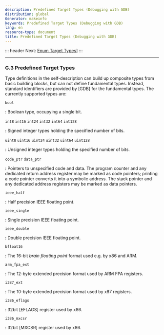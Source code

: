 ```yaml
---
description: Predefined Target Types (Debugging with GDB)
distribution: global
Generator: makeinfo
keywords: Predefined Target Types (Debugging with GDB)
lang: en
resource-type: document
title: Predefined Target Types (Debugging with GDB)
---
```

::: header
Next: [Enum Target Types](Enum-Target-Types.html#Enum-Target-Types)]
:::

---

### G.3 Predefined Target Types

Type definitions in the self-description can build up composite types from basic building blocks, but can not define fundamental types. Instead, standard identifiers are provided by [GDB] for the fundamental types. The currently supported types are:

`bool`

:   Boolean type, occupying a single bit.

`int8`
`int16`
`int24`
`int32`
`int64`
`int128`

:   Signed integer types holding the specified number of bits.

`uint8`
`uint16`
`uint24`
`uint32`
`uint64`
`uint128`

:   Unsigned integer types holding the specified number of bits.

`code_ptr`
`data_ptr`

:   Pointers to unspecified code and data. The program counter and any dedicated return address register may be marked as code pointers; printing a code pointer converts it into a symbolic address. The stack pointer and any dedicated address registers may be marked as data pointers.

`ieee_half`

:   Half precision IEEE floating point.

`ieee_single`

:   Single precision IEEE floating point.

`ieee_double`

:   Double precision IEEE floating point.

`bfloat16`

:   The 16-bit *brain floating point* format used e.g. by x86 and ARM.

`arm_fpa_ext`

:   The 12-byte extended precision format used by ARM FPA registers.

`i387_ext`

:   The 10-byte extended precision format used by x87 registers.

`i386_eflags`

:   32bit [EFLAGS] register used by x86.

`i386_mxcsr`

:   32bit [MXCSR] register used by x86.
